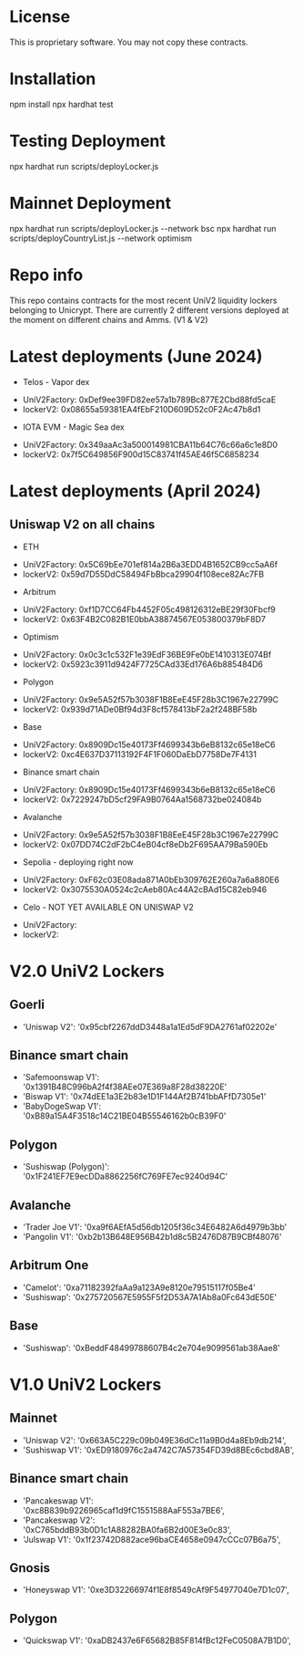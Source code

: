 # License
This is proprietary software. You may not copy these contracts.

# Installation
npm install
npx hardhat test

# Testing Deployment
npx hardhat run scripts/deployLocker.js

# Mainnet Deployment
npx hardhat run scripts/deployLocker.js --network bsc
npx hardhat run scripts/deployCountryList.js --network optimism

# Repo info
This repo contains contracts for the most recent UniV2 liquidity lockers belonging to Unicrypt. There are currently 2 different versions deployed at the moment on different chains and Amms. (V1 & V2)

# Latest deployments (June 2024)

* Telos - Vapor dex
- UniV2Factory: 0xDef9ee39FD82ee57a1b789Bc877E2Cbd88fd5caE
- lockerV2: 0x08655a59381EA4fEbF210D609D52c0F2Ac47b8d1

* IOTA EVM - Magic Sea dex
- UniV2Factory: 0x349aaAc3a500014981CBA11b64C76c66a6c1e8D0
- lockerV2: 0x7f5C649856F900d15C83741f45AE46f5C6858234


# Latest deployments (April 2024)
## Uniswap V2 on all chains
* ETH
- UniV2Factory: 0x5C69bEe701ef814a2B6a3EDD4B1652CB9cc5aA6f
- lockerV2: 0x59d7D55DdC58494FbBbca29904f108ece82Ac7FB

* Arbitrum
- UniV2Factory: 0xf1D7CC64Fb4452F05c498126312eBE29f30Fbcf9
- lockerV2: 0x63F4B2C082B1E0bbA38874567E053800379bF8D7

* Optimism
- UniV2Factory: 0x0c3c1c532F1e39EdF36BE9Fe0bE1410313E074Bf
- lockerV2: 0x5923c3911d9424F7725CAd33Ed176A6b885484D6

* Polygon
- UniV2Factory: 0x9e5A52f57b3038F1B8EeE45F28b3C1967e22799C
- lockerV2: 0x939d71ADe0Bf94d3F8cf578413bF2a2f248BF58b

* Base
- UniV2Factory: 0x8909Dc15e40173Ff4699343b6eB8132c65e18eC6
- lockerV2: 0xc4E637D37113192F4F1F060DaEbD7758De7F4131

* Binance smart chain
- UniV2Factory: 0x8909Dc15e40173Ff4699343b6eB8132c65e18eC6
- lockerV2: 0x7229247bD5cf29FA9B0764Aa1568732be024084b

* Avalanche
- UniV2Factory: 0x9e5A52f57b3038F1B8EeE45F28b3C1967e22799C
- lockerV2: 0x07DD74C2dF2bC4eB04cf8eDb2F695AA79Ba590Eb

* Sepolia - deploying right now
- UniV2Factory: 0xF62c03E08ada871A0bEb309762E260a7a6a880E6
- lockerV2: 0x3075530A0524c2cAeb80Ac44A2cBAd15C82eb946

* Celo - NOT YET AVAILABLE ON UNISWAP V2
- UniV2Factory: 
- lockerV2: 


# V2.0 UniV2 Lockers
## Goerli
- 'Uniswap V2': '0x95cbf2267ddD3448a1a1Ed5dF9DA2761af02202e'
## Binance smart chain
- 'Safemoonswap V1': '0x1391B48C996bA2f4f38AEe07E369a8F28d38220E'
- 'Biswap V1': '0x74dEE1a3E2b83e1D1F144Af2B741bbAFfD7305e1'
- 'BabyDogeSwap V1': '0xB89a15A4F3518c14C21BE04B55546162b0cB39F0'
## Polygon
- 'Sushiswap (Polygon)': '0x1F241EF7E9ecDDa8862256fC769FE7ec9240d94C'
## Avalanche
- 'Trader Joe V1': '0xa9f6AEfA5d56db1205f36c34E6482A6d4979b3bb'
- 'Pangolin V1': '0xb2b13B648E956B42b1d8c5B2476D87B9CBf48076'
## Arbitrum One
- 'Camelot': '0xa71182392faAa9a123A9e8120e79515117f05Be4'
- 'Sushiswap': '0x275720567E5955F5f2D53A7A1Ab8a0Fc643dE50E'
## Base
- 'Sushiswap': '0xBeddF48499788607B4c2e704e9099561ab38Aae8'

# V1.0 UniV2 Lockers

## Mainnet
- 'Uniswap V2': '0x663A5C229c09b049E36dCc11a9B0d4a8Eb9db214',
- 'Sushiswap V1': '0xED9180976c2a4742C7A57354FD39d8BEc6cbd8AB',
## Binance smart chain
- 'Pancakeswap V1': '0xc8B839b9226965caf1d9fC1551588AaF553a7BE6',
- 'Pancakeswap V2': '0xC765bddB93b0D1c1A88282BA0fa6B2d00E3e0c83',
- 'Julswap V1': '0x1f23742D882ace96baCE4658e0947cCCc07B6a75',
## Gnosis
- 'Honeyswap V1': '0xe3D32266974f1E8f8549cAf9F54977040e7D1c07',
## Polygon
- 'Quickswap V1': '0xaDB2437e6F65682B85F814fBc12FeC0508A7B1D0',